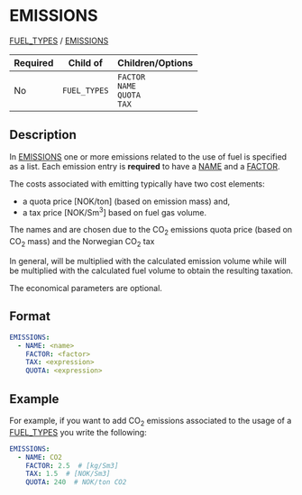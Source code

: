 # EMISSIONS
 
[FUEL_TYPES](FUEL_TYPES) / 
[EMISSIONS](EMISSIONS.md)



| Required   | Child of                  | Children/Options                   |
|------------|---------------------------|------------------------------------|
| No         | `FUEL_TYPES`         | `FACTOR`  <br />  `NAME`     <br /> `QUOTA`   <br />    `TAX`        |


## Description
In [EMISSIONS](EMISSIONS.md) one or more emissions related to the use of fuel is specified as
a list. Each emission entry is **required** to have a [NAME](NAME) and a [FACTOR](FACTOR).

The costs associated with emitting typically have two cost elements:

- a quota price [NOK/ton] (based on emission mass) and,
- a tax price [NOK/Sm<sup>3</sup>] based on fuel gas volume.

The names  and  are chosen due to the  CO<sub>2</sub> emissions quota price (based on CO<sub>2</sub> mass) and
the Norwegian CO<sub>2</sub> tax

In general,  will be multiplied with the calculated emission volume while 
will be multiplied with the calculated fuel volume to obtain the resulting taxation.

The economical parameters are optional.

## Format
~~~~~~~~yaml
EMISSIONS:
  - NAME: <name>
    FACTOR: <factor>
    TAX: <expression>
    QUOTA: <expression>
~~~~~~~~

## Example
For example, if you want to add CO<sub>2</sub> emissions associated to the usage of a [FUEL_TYPES](FUEL_TYPES)
you write the following:

~~~~~~~~yaml
EMISSIONS:
  - NAME: CO2
    FACTOR: 2.5  # [kg/Sm3]
    TAX: 1.5  # [NOK/Sm3]
    QUOTA: 240  # NOK/ton CO2
~~~~~~~~

